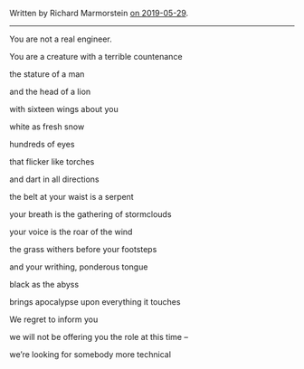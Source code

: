 Written by Richard Marmorstein [on 2019-05-29](https://twitchard.github.io/posts/2019-05-29-not-a-real-engineer.html).

---

You are not a real engineer.

You are a creature with a terrible countenance

the stature of a man

and the head of a lion

with sixteen wings about you

white as fresh snow

hundreds of eyes

that flicker like torches

and dart in all directions

the belt at your waist is a serpent

your breath is the gathering of stormclouds

your voice is the roar of the wind

the grass withers before your footsteps

and your writhing, ponderous tongue

black as the abyss

brings apocalypse upon everything it touches

  

We regret to inform you

we will not be offering you the role at this time –

we’re looking for somebody more technical